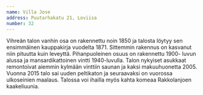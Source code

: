 ```yaml
---
name: Villa Jose
address: Puutarhakatu 21, Loviisa
number: 32
---
```

Vihreän talon vanhin osa on rakennettu noin 1850 ja talosta löytyy sen ensimmäinen kauppakirja vuodelta 1871. Sittemmin rakennus on kasvanut niin pituutta kuin leveyttä. Pihanpuoleinen osuus on rakennettu 1900- luvun alussa ja mansardikattoinen vintti 1940-luvulla. Talon nykyiset asukkaat remontoivat aiemmin kylmään vinttiin saunan ja kaksi makuuhuonetta 2005. Vuonna 2015 talo sai uuden peltikaton ja seuraavaksi on vuorossa ulkoseinien maalaus. Talossa voi ihailla myös kahta komeaa Rakkolanjoen kaakeliuunia.
